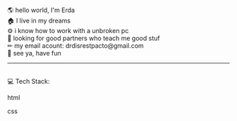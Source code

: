 <html>
  <head>
    <style>
      .red {background-color: red;}
      .blue {background-color: blue;}
    </style>
  </head>
  <body>
    🌎 hello world, I'm Erda
<br>
🏠 I live in my dreams
<br>
⚙ i know how to work with a unbroken pc
<br>
🎯 looking for good partners who teach me good stuf
<br>
✏ my email acount: drdisrestpacto@gmail.com
<br>
🤟 see ya, have fun

<!---
erda-gh/erda-gh is a ✨ special ✨ repository because its `README.md` (this file) appears on your GitHub profile.
You can click the Preview link to take a look at your changes.
--->
<br>
<hr>
<br>
💻 Tech Stack:
<p class:"red">html</p> <p class:"blue">css</p>
  </body>
</html>
